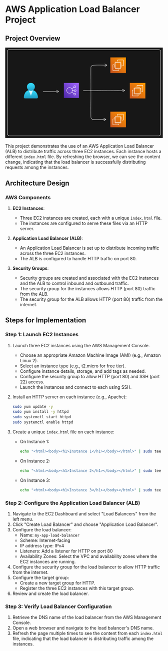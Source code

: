 # AWS Application Load Balancer Project

## Project Overview

<img src="https://github.com/Harsh971/AWS-Projects/blob/main/AWS%20EC2/Application%20Load%20Balancer%201/architecture.png"></img>

This project demonstrates the use of an AWS Application Load Balancer (ALB) to distribute traffic across three EC2 instances. Each instance hosts a different `index.html` file. By refreshing the browser, we can see the content change, indicating that the load balancer is successfully distributing requests among the instances.

## Architecture Design

### AWS Components

1. **EC2 Instances**:
   - Three EC2 instances are created, each with a unique `index.html` file.
   - The instances are configured to serve these files via an HTTP server.

2. **Application Load Balancer (ALB)**:
   - An Application Load Balancer is set up to distribute incoming traffic across the three EC2 instances.
   - The ALB is configured to handle HTTP traffic on port 80.

3. **Security Groups**:
   - Security groups are created and associated with the EC2 instances and the ALB to control inbound and outbound traffic.
   - The security group for the instances allows HTTP (port 80) traffic from the ALB.
   - The security group for the ALB allows HTTP (port 80) traffic from the internet.

## Steps for Implementation

### Step 1: Launch EC2 Instances

1. Launch three EC2 instances using the AWS Management Console.
   - Choose an appropriate Amazon Machine Image (AMI) (e.g., Amazon Linux 2).
   - Select an instance type (e.g., t2.micro for free tier).
   - Configure instance details, storage, and add tags as needed.
   - Configure the security group to allow HTTP (port 80) and SSH (port 22) access.
   - Launch the instances and connect to each using SSH.

2. Install an HTTP server on each instance (e.g., Apache):
   ```sh
   sudo yum update -y
   sudo yum install -y httpd
   sudo systemctl start httpd
   sudo systemctl enable httpd
   ```

3. Create a unique `index.html` file on each instance:
   - On Instance 1:
     ```sh
     echo "<html><body><h1>Instance 1</h1></body></html>" | sudo tee /var/www/html/index.html
     ```
   - On Instance 2:
     ```sh
     echo "<html><body><h1>Instance 2</h1></body></html>" | sudo tee /var/www/html/index.html
     ```
   - On Instance 3:
     ```sh
     echo "<html><body><h1>Instance 3</h1></body></html>" | sudo tee /var/www/html/index.html
     ```

### Step 2: Configure the Application Load Balancer (ALB)

1. Navigate to the EC2 Dashboard and select "Load Balancers" from the left menu.
2. Click "Create Load Balancer" and choose "Application Load Balancer".
3. Configure the load balancer:
   - Name: `my-app-load-balancer`
   - Scheme: Internet-facing
   - IP address type: IPv4
   - Listeners: Add a listener for HTTP on port 80
   - Availability Zones: Select the VPC and availability zones where the EC2 instances are running.
4. Configure the security group for the load balancer to allow HTTP traffic from the internet.
5. Configure the target group:
   - Create a new target group for HTTP.
   - Register the three EC2 instances with this target group.
6. Review and create the load balancer.

### Step 3: Verify Load Balancer Configuration

1. Retrieve the DNS name of the load balancer from the AWS Management Console.
2. Open a web browser and navigate to the load balancer's DNS name.
3. Refresh the page multiple times to see the content from each `index.html` file, indicating that the load balancer is distributing traffic among the instances.

